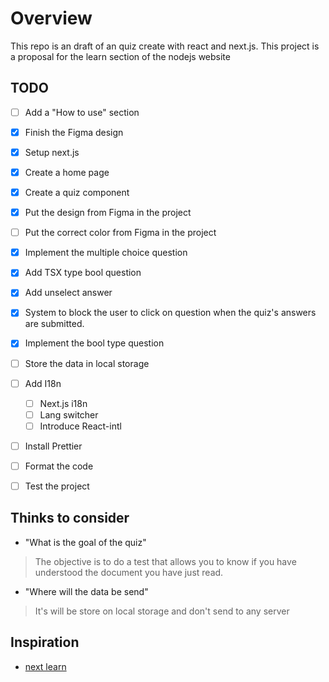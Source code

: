 # Overview

This repo is an draft of an quiz create with react and next.js.
This project is a proposal for the learn section of the nodejs website

## TODO

* [ ] Add a "How to use" section

* [X] Finish the Figma design
* [X] Setup next.js
* [X] Create a home page
* [X] Create a quiz component
* [X] Put the design from Figma in the project
* [ ] Put the correct color from Figma in the project

* [X] Implement the multiple choice question
* [X] Add TSX type bool question
* [X] Add unselect answer
* [X] System to block the user to click on question when the quiz's answers are submitted.
* [X] Implement the bool type question
* [ ] Store the data in local storage
* [ ] Add I18n
  * [ ] Next.js i18n
  * [ ] Lang switcher
  * [ ] Introduce React-intl

* [ ] Install Prettier
* [ ] Format the code
* [ ] Test the project

## Thinks to consider

* "What is the goal of the quiz"

> The objective is to do a test that allows you to know if you have understood the document you have just read.

* "Where will the data be send"

> It's will be store on local storage and don't send to any server

## Inspiration

* [next learn](https://nextjs.org/learn/basics/create-nextjs-app/setup)
